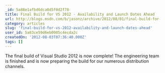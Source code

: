 ```yaml
---
_id: 5a88e1afbd6dca0d5f0d2f78
title: Final Build for VS 2012 - Availability and Launch Dates Ahead
url: http://blogs.msdn.com/b/jasonz/archive/2012/08/01/final-build-for-vs-2012-availability-and-launch-dates-ahead.aspx
category: articles
slug: 'final-build-for-vs-2012-availability-and-launch-dates-ahead'
user_id: 5a83ce59d6eb0005c4ecda2c
createdOn: '2012-08-03T07:36:40.000Z'
tags: []
---
```


The final build of Visual Studio 2012 is now complete! The engineering team is finished and is now preparing the build for our numerous distribution channels.

